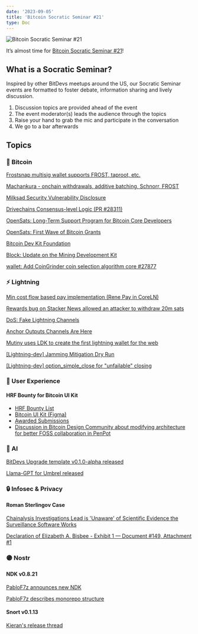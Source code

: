 ```yaml
---
date: '2023-09-05'
title: 'Bitcoin Socratic Seminar #21'
type: Doc
---
```


![Bitcoin Socratic Seminar #21](/bitcoin-socratic-seminar-21.jpg)

It’s almost time for <a href="https://www.meetup.com/atlantabitdevs/events/295676818/">Bitcoin Socratic Seminar #21</a>!

## What is a Socratic Seminar?

Inspired by other BitDevs meetups around the US, our Socratic Seminar events
are formatted to foster debate, information sharing and lively discussion.

1. Discussion topics are provided ahead of the event
2. The event moderator(s) leads the audience through the topics
3. Raise your hand to grab the mic and participate in the conversation
4. We go to a bar afterwards

## Topics

### 🧡 Bitcoin

[Frostsnap multisig wallet supports FROST, taproot, etc.](https://frostsnap.com/introducing-frostsnap.html)

[Machankura - onchain withdrawals, additive batching, Schnorr, FROST](https://twitter.com/Machankura8333/status/1695827471763898722)

[Milksad Security Vulnerability Disclosure](https://milksad.info/)

[Drivechains Consensus-level Logic (PR #28311) ](https://github.com/bitcoin/bitcoin/pull/28311)

[OpenSats: Long-Term Support Program for Bitcoin Core Developers](https://opensats.org/blog/announcing-lts-grant-program-to-support-bitcoin-core-contributors)

[OpenSats: First Wave of Bitcoin Grants](https://opensats.org/blog/bitcoin-grants-july-2023)

[Bitcoin Dev Kit Foundation](https://twitter.com/bitcoindevkit/status/1679127933888208899)

[Block: Update on the Mining Development Kit](https://www.mining.build/update-on-the-mining-development-kit/)

[wallet: Add CoinGrinder coin selection algorithm core #27877](https://github.com/bitcoin/bitcoin/pull/27877)

### ⚡️ Lightning

[Min cost flow based pay implementation (Rene Pay in CoreLN)](https://twitter.com/renepickhardt/status/1686061536937230351)

[Rewards bug on Stacker News allowed an attacker to withdraw 20m sats](https://www.nobsbitcoin.com/someone-used-a-bug-on-stacker-news-to-withdraw-20m-sats/)

[DoS: Fake Lightning Channels](https://morehouse.github.io/lightning/fake-channel-dos/)

[Anchor Outputs Channels Are Here](https://lightningdevkit.org/blog/anchor-outputs-channels-are-here/)

[Mutiny uses LDK to create the first lightning wallet for the web](https://lightningdevkit.org/blog/mutiny-uses-ldk-the-first-lightning-wallet-for-the-web/)

[[Lightning-dev] Jamming Mitigation Dry Run](https://lists.linuxfoundation.org/pipermail/lightning-dev/2023-August/004034.html)

[[Lightning-dev] option_simple_close for "unfailable" closing](https://lists.linuxfoundation.org/pipermail/lightning-dev/2023-July/004013.html)

### 🎨 User Experience

#### HRF Bounty for Bitcoin UI Kit

- <a href="https://hrfbounties.org/" data-no-summary>HRF Bounty List</a>
- <a href="https://www.bitcoinuikit.com/" data-no-summary>Bitcoin UI Kit (Figma)</a>
- <a href="https://github.com/cypherstack/bitcoin-ui-kit-penpot" data-no-summary>Awarded Submissions</a>
- <a href="https://discord.com/channels/903125802726596648/1144396832299036703" data-no-summary>Discussion in Bitcoin Design Community about modifying architecture for better FOSS collaboration in PenPot</a>

### 🧠 AI

[BitDevs Upgrade template v0.1.0-alpha released](https://github.com/atlantabitdevs/bitdevs-upgrade)

[Llama-GPT for Umbrel released](https://github.com/getumbrel/llama-gpt)

### 🔒 Infosec & Privacy

#### Roman Sterlingov Case

[Chainalysis Investigations Lead is 'Unaware' of Scientific Evidence the Surveillance Software Works](https://bitcoinmagazine.com/technical/chainalysis-investigations-lead-is-unaware-of-scientific-evidence)

[Declaration of Elizabeth A. Bisbee - Exhibit 1 — Document #149, Attachment #1](https://www.courtlistener.com/docket/59988850/149/1/united-states-v-sterlingov/)

### 🟣 Nostr

#### NDK v0.8.21

<a href="https://primal.net/e/note1pd3c8c5rgumvsxlh684h9tqyv4vsr9s0kh56xqt3p3mxuxtjy4xq2708ur?ref=nobsbitcoin.com" data-no-summary>PabloF7z announces new NDK</a>

<a href="https://primal.net/e/note1fdq6syw9ljmgfeuzla58mvxqu0wvyz59ewv646pl7aq43ree579qslfrzc?ref=nobsbitcoin.com" data-no-summary>PabloF7z describes monorepo structure</a>

#### Snort v0.1.13

<a href="https://primal.net/e/note1n7f7xqdcznj0n48rlt90f6a5lwzuumx3s3gpx4ytwsufqtt05w8sgq5hqx?ref=nobsbitcoin.com" data-no-summary>Kieran's release thread</a>
